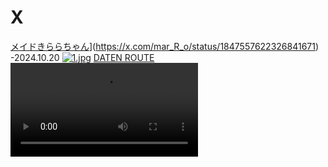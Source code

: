 # X
[メイドきららちゃん](https://xxporn.us.kg/jpg/1.jpg)](https://x.com/mar_R_o/status/1847557622326841671)  -2024.10.20
[![1.jpg](https://xxporn.us.kg/jpg/1.jpg)](https://x.com/mar_R_o/status/1847557622326841671)
[DATEN ROUTE](https://x.com/x_cast_x/status/1809598797603041498)
<video src="https://xxporn.us.kg/jpg/1.mp4"></video>
